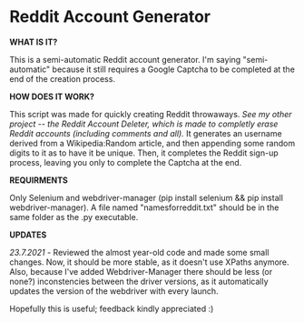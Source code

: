 # Reddit Account Generator
 **WHAT IS IT?**
 
 This is a semi-automatic Reddit account generator. I'm saying "semi-automatic" because it still requires a Google Captcha to be completed at the end of the creation process.
 
 **HOW DOES IT WORK?**
 
 This script was made for quickly creating Reddit throwaways. _See my other project -- the Reddit Account Deleter, which is made to completly erase Reddit accounts (including comments and all)._
 It generates an username derived from a Wikipedia:Random article, and then appending some random digits to it as to have it be unique. Then, it completes the Reddit sign-up process, leaving you only to complete the Captcha at the end.
 
 **REQUIRMENTS**
 
 Only Selenium and webdriver-manager (pip install selenium && pip install webdriver-manager).
 A file named "namesforreddit.txt" should be in the same folder as the .py executable.
 
 **UPDATES**
 
_23.7.2021_ - 
 Reviewed the almost year-old code and made some small changes. Now, it should be more stable, as it doesn't use XPaths anymore.
 Also, because I've added Webdriver-Manager there should be less (or none?) inconstencies between the driver versions, as it automatically updates the version of the webdriver with every launch.
 
 Hopefully this is useful; feedback kindly appreciated :)
